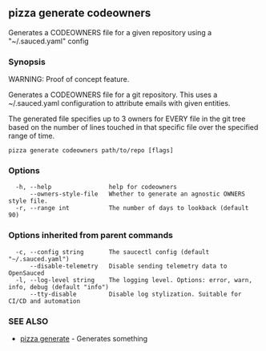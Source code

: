 ## pizza generate codeowners

Generates a CODEOWNERS file for a given repository using a "~/.sauced.yaml" config

### Synopsis

WARNING: Proof of concept feature.

Generates a CODEOWNERS file for a git repository. This uses a ~/.sauced.yaml
configuration to attribute emails with given entities.

The generated file specifies up to 3 owners for EVERY file in the git tree based on the
number of lines touched in that specific file over the specified range of time.

```
pizza generate codeowners path/to/repo [flags]
```

### Options

```
  -h, --help                help for codeowners
      --owners-style-file   Whether to generate an agnostic OWNERS style file.
  -r, --range int           The number of days to lookback (default 90)
```

### Options inherited from parent commands

```
  -c, --config string       The saucectl config (default "~/.sauced.yaml")
      --disable-telemetry   Disable sending telemetry data to OpenSauced
  -l, --log-level string    The logging level. Options: error, warn, info, debug (default "info")
      --tty-disable         Disable log stylization. Suitable for CI/CD and automation
```

### SEE ALSO

* [pizza generate](pizza_generate.md)	 - Generates something

